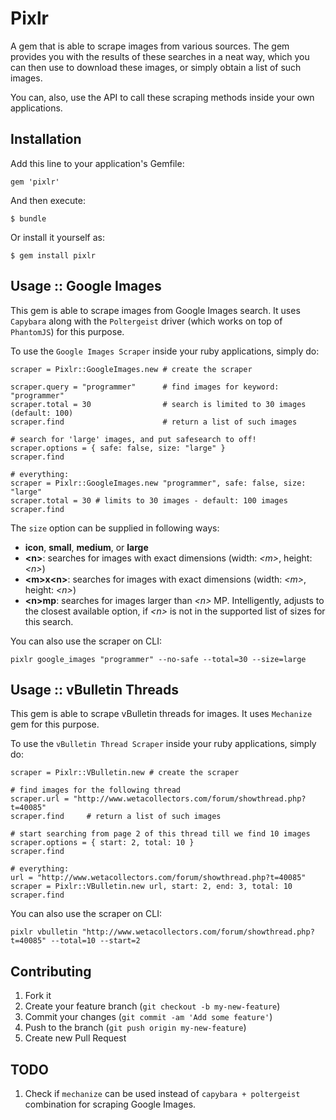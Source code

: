 # Pixlr

A gem that is able to scrape images from various sources. The gem provides you with the
results of these searches in a neat way, which you can then use to download these images,
or simply obtain a list of such images.

You can, also, use the API to call these scraping methods inside your own applications.

## Installation

Add this line to your application's Gemfile:

    gem 'pixlr'

And then execute:

    $ bundle

Or install it yourself as:

    $ gem install pixlr

## Usage :: Google Images

This gem is able to scrape images from Google Images search. It uses `Capybara` along with the
`Poltergeist` driver (which works on top of `PhantomJS`) for this purpose.

To use the `Google Images Scraper` inside your ruby applications, simply do:

    scraper = Pixlr::GoogleImages.new # create the scraper
  
    scraper.query = "programmer"      # find images for keyword: "programmer"
    scraper.total = 30                # search is limited to 30 images (default: 100)
    scraper.find                      # return a list of such images

    # search for 'large' images, and put safesearch to off!
    scraper.options = { safe: false, size: "large" }
    scraper.find
  
    # everything:
    scraper = Pixlr::GoogleImages.new "programmer", safe: false, size: "large"
    scraper.total = 30 # limits to 30 images - default: 100 images
    scraper.find
  
  
The `size` option can be supplied in following ways:

  - __icon__, __small__, __medium__, or __large__
  - __&lt;n&gt;__: searches for images with exact dimensions (width: _&lt;m&gt;_, height: _&lt;n&gt;_)
  - __&lt;m&gt;x&lt;n&gt;__: searches for images with exact dimensions (width: _&lt;m&gt;_, height: _&lt;n&gt;_)
  - __&lt;n&gt;mp__: searches for images larger than _&lt;n&gt;_ MP. Intelligently, adjusts to
  the closest available option, if _&lt;n&gt;_ is not in the supported list of sizes
  for this search.
  
You can also use the scraper on CLI:

    pixlr google_images "programmer" --no-safe --total=30 --size=large

## Usage :: vBulletin Threads

This gem is able to scrape vBulletin threads for images. It uses `Mechanize` gem for this purpose.

To use the `vBulletin Thread Scraper` inside your ruby applications, simply do:

    scraper = Pixlr::VBulletin.new # create the scraper
  
    # find images for the following thread
    scraper.url = "http://www.wetacollectors.com/forum/showthread.php?t=40085"
    scraper.find     # return a list of such images

    # start searching from page 2 of this thread till we find 10 images
    scraper.options = { start: 2, total: 10 }
    scraper.find
  
    # everything:
    url = "http://www.wetacollectors.com/forum/showthread.php?t=40085"
    scraper = Pixlr::VBulletin.new url, start: 2, end: 3, total: 10
    scraper.find
  
You can also use the scraper on CLI:

    pixlr vbulletin "http://www.wetacollectors.com/forum/showthread.php?t=40085" --total=10 --start=2

## Contributing

1. Fork it
2. Create your feature branch (`git checkout -b my-new-feature`)
3. Commit your changes (`git commit -am 'Add some feature'`)
4. Push to the branch (`git push origin my-new-feature`)
5. Create new Pull Request

## TODO

1. Check if `mechanize` can be used instead of `capybara + poltergeist` combination for scraping Google Images.
